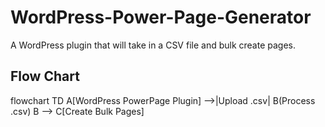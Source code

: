 # WordPress-Power-Page-Generator
A WordPress plugin that will take in a CSV file and bulk create pages. 

## Flow Chart

flowchart TD
    A[WordPress PowerPage Plugin] -->|Upload .csv| B(Process .csv)
    B --> C[Create Bulk Pages]
